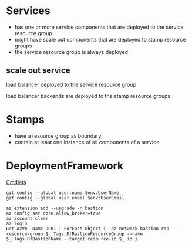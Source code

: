 # Services 
* has one or more service components that are deployed to the service resource group
* might have scale out components that are deployed to stamp resource groups
* the service resource group is always deployed

## scale out service
load balancer deployed to the service resource group

load balancer backends are deployed to the stamp resource groups

# Stamps

* have a resource group as boundary
* contain at least one instance of all components of a service

# DeploymentFramework

[Cmdlets](cmdlets/readme.md)

```pwsh
git config --global user.name $env:UserName
git config --global user.email $env:UserEmail

az extension add --upgrade -n bastion
az config set core.allow_broker=true
az account clear
az login
Get-AzVm -Name DC01 | ForEach-Object {  az network bastion rdp --resource-group $_.Tags.DfBastionResourceGroup --name $_.Tags.DfBastionName --target-resource-id $_.id }
```